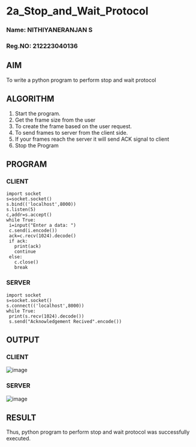 # 2a_Stop_and_Wait_Protocol

### Name: NITHIYANERANJAN S
### Reg.NO: 212223040136
## AIM 
To write a python program to perform stop and wait protocol
## ALGORITHM
1. Start the program.
2. Get the frame size from the user
3. To create the frame based on the user request.
4. To send frames to server from the client side.
5. If your frames reach the server it will send ACK signal to client
6. Stop the Program
## PROGRAM
### CLIENT
```
import socket
s=socket.socket()
s.bind(('localhost',8000))
s.listen(5)
c,addr=s.accept()
while True:
 i=input("Enter a data: ")
 c.send(i.encode())
 ack=c.recv(1024).decode()
 if ack:
   print(ack)
   continue
 else:
   c.close()
   break
```
### SERVER
```
import socket
s=socket.socket()
s.connect(('localhost',8000))
while True:
 print(s.recv(1024).decode())
 s.send("Acknowledgement Recived".encode())
```
## OUTPUT
### CLIENT
![image](https://github.com/NITHIYANERANJAN/2a_Stop_and_Wait_Protocol/assets/144979351/6f89af13-9053-4cdd-9d63-3e494f8627a1)


### SERVER
![image](https://github.com/NITHIYANERANJAN/2a_Stop_and_Wait_Protocol/assets/144979351/4377f3ff-23bf-4782-aea9-3fb634369362)


## RESULT
Thus, python program to perform stop and wait protocol was successfully executed.
